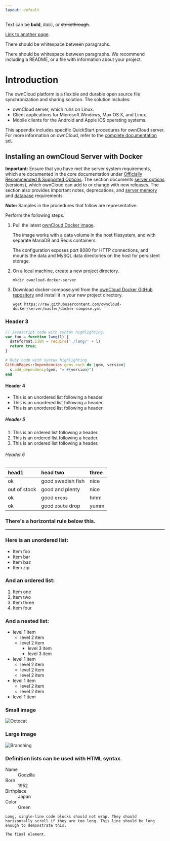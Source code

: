 ```yaml
---
layout: default
---
```


Text can be **bold**, _italic_, or ~~strikethrough~~.

[Link to another page](./another-page.html).

There should be whitespace between paragraphs.

There should be whitespace between paragraphs. We recommend including a README, or a file with information about your project.

# Introduction

The ownCloud platform is a flexible and durable open source file synchronization and sharing solution.  The solution includes:

 - ownCloud server, which runs on Linux.
 - Client applications for Microsoft Windows, Max OS X, and Linux.
 - Mobile clients for the Android and Apple iOS operating systems.

This appendix includes specific QuickStart procedures for ownCloud server.  For more information on ownCloud, refer to the [complete documentation set](https://doc.owncloud.com).

## Installing an ownCloud Server with Docker


**Important:** Ensure that you have met the server system requirements, which are documented in the core documentation under [Officially Recommended & Supported Options](https://doc.owncloud.com/server/admin_manual/installation/system_requirements.html).  The section documents [server options](https://doc.owncloud.com/server/admin_manual/installation/system_requirements.html#server) (versions), which ownCloud can add to or change with new releases. The section also provides important notes, deprecations, and [server memory](https://doc.owncloud.com/server/admin_manual/installation/system_requirements.html#memory-requirements) and [database](https://doc.owncloud.com/server/admin_manual/installation/system_requirements.html#database-requirements) requirements.

**Note:** Samples in the procedures that follow are representative.

Perform the following steps.


 1. Pull the latest [ownCloud Docker image](https://hub.docker.com/r/owncloud/server/).

    The image works with a data volume in the host filesystem, and with separate MariaDB and Redis containers.  
  
    The configuration exposes port 8080 for HTTP connections, and mounts the data and MySQL data directories on the host for persistent storage.

 2. On a local machine, create a new project directory.  
  
    `mkdir owncloud-docker-server`  

 3. Download docker-compose.yml from the [ownCloud Docker GitHub repository](https://github.com/owncloud-docker/server) and install it in your new project directory.  
  
        wget https://raw.githubusercontent.com/owncloud-docker/server/master/docker-compose.yml  

### Header 3

```js
// Javascript code with syntax highlighting.
var fun = function lang(l) {
  dateformat.i18n = require('./lang/' + l)
  return true;
}
```

```ruby
# Ruby code with syntax highlighting
GitHubPages::Dependencies.gems.each do |gem, version|
  s.add_dependency(gem, "= #{version}")
end
```

#### Header 4

*   This is an unordered list following a header.
*   This is an unordered list following a header.
*   This is an unordered list following a header.

##### Header 5

1.  This is an ordered list following a header.
2.  This is an ordered list following a header.
3.  This is an ordered list following a header.

###### Header 6

| head1        | head two          | three |
|:-------------|:------------------|:------|
| ok           | good swedish fish | nice  |
| out of stock | good and plenty   | nice  |
| ok           | good `oreos`      | hmm   |
| ok           | good `zoute` drop | yumm  |

### There's a horizontal rule below this.

* * *

### Here is an unordered list:

*   Item foo
*   Item bar
*   Item baz
*   Item zip

### And an ordered list:

1.  Item one
1.  Item two
1.  Item three
1.  Item four

### And a nested list:

- level 1 item
  - level 2 item
  - level 2 item
    - level 3 item
    - level 3 item
- level 1 item
  - level 2 item
  - level 2 item
  - level 2 item
- level 1 item
  - level 2 item
  - level 2 item
- level 1 item

### Small image

![Octocat](https://assets-cdn.github.com/images/icons/emoji/octocat.png)

### Large image

![Branching](https://guides.github.com/activities/hello-world/branching.png)


### Definition lists can be used with HTML syntax.

<dl>
<dt>Name</dt>
<dd>Godzilla</dd>
<dt>Born</dt>
<dd>1952</dd>
<dt>Birthplace</dt>
<dd>Japan</dd>
<dt>Color</dt>
<dd>Green</dd>
</dl>

```
Long, single-line code blocks should not wrap. They should horizontally scroll if they are too long. This line should be long enough to demonstrate this.
```

```
The final element.
```
